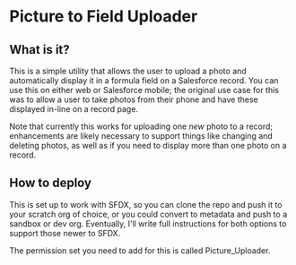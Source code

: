 # Picture to Field Uploader

## What is it?

This is a simple utility that allows the user to upload a photo and automatically display it in a formula field on a Salesforce record. You can use this on either web or Salesforce mobile; the original use case for this was to allow a user to take photos from their phone and have these displayed in-line on a record page.

Note that currently this works for uploading one _new_ photo to a record; enhancements are likely necessary to support things like changing and deleting photos, as well as if you need to display more than one photo on a record. 

## How to deploy

This is set up to work with SFDX, so you can clone the repo and push it to your scratch org of choice, or you could convert to metadata and push to a sandbox or dev org. Eventually, I'll write full instructions for both options to support those newer to SFDX.

The permission set you need to add for this is called Picture_Uploader.

